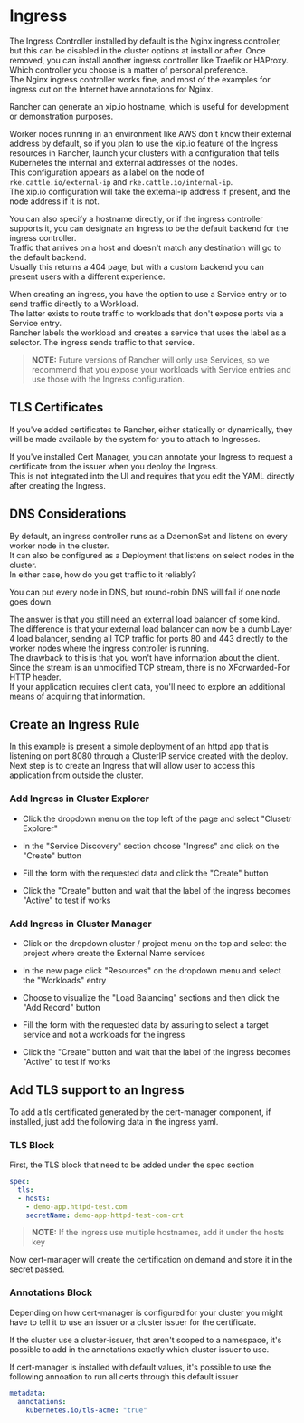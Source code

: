 # Ingress
The Ingress Controller installed by default is the Nginx ingress controller, but this can be disabled in the cluster options at install or after. Once removed, you can install another ingress controller like Traefik or HAProxy. Which controller you choose is a matter of personal preference.  
The Nginx ingress controller works fine, and most of the examples for ingress out on the Internet have annotations for Nginx.

Rancher can generate an xip.io hostname, which is useful for development or demonstration purposes.  

Worker nodes running in an environment like AWS don't know their external address by default, so if you plan to use the xip.io feature of the Ingress resources in Rancher, launch your clusters with a configuration that tells Kubernetes the internal and external addresses of the nodes.  
This configuration appears as a label on the node of `rke.cattle.io/external-ip` and `rke.cattle.io/internal-ip`.  
The xip.io configuration will take the external-ip address if present, and the node address if it is not.

You can also specify a hostname directly, or if the ingress controller supports it, you can designate an Ingress to be the default backend for the ingress controller.  
Traffic that arrives on a host and doesn't match any destination will go to the default backend.  
Usually this returns a 404 page, but with a custom backend you can present users with a different experience.

When creating an ingress, you have the option to use a Service entry or to send traffic directly to a Workload.  
The latter exists to route traffic to workloads that don't expose ports via a Service entry.  
Rancher labels the workload and creates a service that uses the label as a selector. The ingress sends traffic to that service.

> **NOTE:** Future versions of Rancher will only use Services, so we recommend that you expose your workloads with Service entries and use those with the Ingress configuration.

## TLS Certificates
If you've added certificates to Rancher, either statically or dynamically, they will be made available by the system for you to attach to Ingresses.

If you've installed Cert Manager, you can annotate your Ingress to request a certificate from the issuer when you deploy the Ingress.  
This is not integrated into the UI and requires that you edit the YAML directly after creating the Ingress.

## DNS Considerations
By default, an ingress controller runs as a DaemonSet and listens on every worker node in the cluster.  
It can also be configured as a Deployment that listens on select nodes in the cluster.  
In either case, how do you get traffic to it reliably?

You can put every node in DNS, but round-robin DNS will fail if one node goes down.

The answer is that you still need an external load balancer of some kind.  
The difference is that your external load balancer can now be a dumb Layer 4 load balancer, sending all TCP traffic for ports 80 and 443 directly to the worker nodes where the ingress controller is running.  
The drawback to this is that you won't have information about the client. Since the stream is an unmodified TCP stream, there is no XForwarded-For HTTP header.  
If your application requires client data, you'll need to explore an additional means of acquiring that information.

## Create an Ingress Rule
In this example is present a simple deployment of an httpd app that is listening on port 8080 through a ClusterIP service created with the deploy.  
Next step is to create an Ingress that will allow user to access this application from outside the cluster.

### Add Ingress in Cluster Explorer
- Click the dropdown menu on the top left of the page and select "Clusetr Explorer"

- In the "Service Discovery" section choose "Ingress" and click on the "Create" button

- Fill the form with the requested data and click the "Create" button

- Click the "Create" button and wait that the label of the ingress becomes "Active" to test if works

### Add Ingress in Cluster Manager
- Click on the dropdown cluster / project menu on the top and select the project where create the External Name services

- In the new page click "Resources" on the dropdown menu and select the "Workloads" entry

- Choose to visualize the "Load Balancing" sections and then click the "Add Record" button

- Fill the form with the requested data by assuring to select a target service and not a workloads for the ingress

- Click the "Create" button and wait that the label of the ingress becomes "Active" to test if works

## Add TLS support to an Ingress
To add a tls certificated generated by the cert-manager component, if installed, just add the following data in the ingress yaml.

### TLS Block
First, the TLS block that need to be added under the spec section
```yaml
spec:
  tls:
  - hosts:
    - demo-app.httpd-test.com
    secretName: demo-app-httpd-test-com-crt
```

> **NOTE:** If the ingress use multiple hostnames, add it under the hosts key

Now cert-manager will create the certification on demand and store it in the secret passed.

### Annotations Block
Depending on how cert-manager is configured for your cluster you might have to tell it to use an issuer or a cluster issuer for the certificate.

If the cluster use a cluster-issuer, that aren't scoped to a namespace, it's possible to add in the annotations exactly which cluster issuer to use.

If cert-manager is installed with default values, it's possible to use the following annoation to run all certs through this default issuer

```yaml
metadata:
  annotations:
    kubernetes.io/tls-acme: "true"
```
